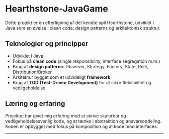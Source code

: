 # Hearthstone-JavaGame

Dette projekt er en efterligning af det kendte spil Hearthstone, udviklet i Java som en øvelse i clean code, design patterns og arkitektonisk struktur.

## Teknologier og principper
- Udviklet i Java
- Fokus på **clean code** (single responsibility, interface segregation m.m.)
- Brug af **design patterns**: Observer, Strategy, Factory, State, Role, Distribution/Broker
- Arkitektur bygget som et udvideligt **framework**
- Brug af **TDD (Test-Driven Development)** for at sikre fleksibilitet og vedligeholdelse

## Læring og erfaring
Projektet har givet mig erfaring med at skrive skalerbar og vedligeholdelsesvenlig kode, og at tænke i abstraktion og ansvarsopdeling. Koden er opbygget med fokus på komposition og at kode mod interfaces.

---

